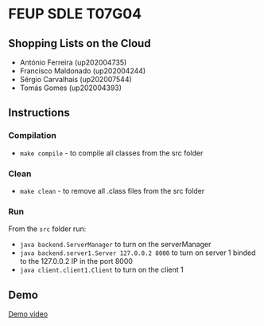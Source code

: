 # FEUP SDLE T07G04
## Shopping Lists on the Cloud

- António Ferreira (up202004735)
- Francisco Maldonado (up202004244)
- Sérgio Carvalhais (up202007544)
- Tomás Gomes (up202004393)

## Instructions

### Compilation

- `make compile` - to compile all classes from the src folder

### Clean
- `make clean` - to remove all .class files from the src folder

### Run

From the `src` folder run:
- `java backend.ServerManager` to turn on the serverManager
- `java backend.server1.Server 127.0.0.2 8000` to turn on server 1 binded to the 127.0.0.2 IP in the port 8000
- `java client.client1.Client` to turn on the client 1

## Demo

[Demo video](https://www.youtube.com/watch?v=cEB8D7j3JXE)
